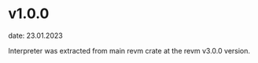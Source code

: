 # v1.0.0
date: 23.01.2023

Interpreter was extracted from main revm crate at the revm v3.0.0 version.